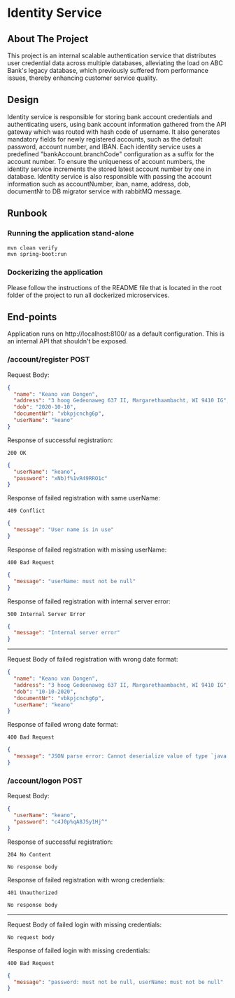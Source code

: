 # Identity Service

## About The Project
This project is an internal scalable authentication service that distributes user credential data across multiple 
databases, alleviating the load on ABC Bank's legacy database, which previously suffered from performance issues, 
thereby enhancing customer service quality.

## Design
Identity service is responsible for storing bank account credentials and authenticating users, using bank account 
information gathered from the API gateway which was routed with hash code of username. It also generates mandatory 
fields for newly registered accounts, such as the default password, account number, and IBAN. Each identity service 
uses a predefined "bankAccount.branchCode" configuration as a suffix for the account number. To ensure the uniqueness 
of account numbers, the identity service increments the stored latest account number by one in database. Identity service 
is also responsible with passing the account information such as accountNumber, iban, name, address, dob, documentNr to
DB migrator service with rabbitMQ message.

## Runbook

### Running the application stand-alone

```bash
mvn clean verify
mvn spring-boot:run
```

### Dockerizing the application

Please follow the instructions of the README file that is located in the root folder of the project to run all dockerized microservices.

## End-points

Application runs on http://localhost:8100/ as a default configuration. This is an internal API that shouldn't be exposed.

### /account/register POST
Request Body: 
```json
{
  "name": "Keano van Dongen",
  "address": "3 hoog Gedeonaweg 637 II, Margarethaambacht, WI 9410 IG",
  "dob": "2020-10-10",
  "documentNr": "vbkpjcnchg6p",
  "userName": "keano"
}
```

Response of successful registration:
```
200 OK
```

```json
{
  "userName": "keano",
  "password": "xNb)f%1vR49RRO1c"
}
```

Response of failed registration with same userName:
```
409 Conflict
```
```json
{
  "message": "User name is in use"
}
```

Response of failed registration with missing userName:
```
400 Bad Request
```
```json
{
  "message": "userName: must not be null"
}
```
Response of failed registration with internal server error:
```
500 Internal Server Error
```
```json
{
  "message": "Internal server error"
}
```

---

Request Body of failed registration with wrong date format:
```json
{
  "name": "Keano van Dongen",
  "address": "3 hoog Gedeonaweg 637 II, Margarethaambacht, WI 9410 IG",
  "dob": "10-10-2020",
  "documentNr": "vbkpjcnchg6p",
  "userName": "keano"
}
```
Response of failed wrong date format:
```
400 Bad Request
```
```json
{
  "message": "JSON parse error: Cannot deserialize value of type `java.time.LocalDate` from String \"10-10-2020\": Failed to deserialize java.time.LocalDate: (java.time.format.DateTimeParseException) Text '10-10-2020' could not be parsed at index 0",
}
```

### /account/logon POST
Request Body:
```json
{
  "userName": "keano",
  "password": "c4J0p%qA8JSy1Hj^"
}
```

Response of successful registration:
```
204 No Content
```

```
No response body
```

Response of failed registration with wrong credentials:
```
401 Unauthorized
```

```
No response body
```
---

Request Body of failed login with missing credentials:
```
No request body
```

Response of failed login with missing credentials:
```
400 Bad Request
```

```json
{
  "message": "password: must not be null, userName: must not be null"
}
```
